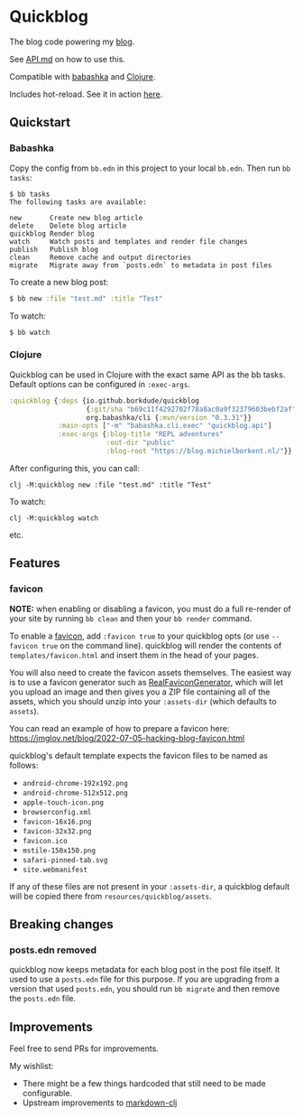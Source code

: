 # Quickblog

The blog code powering my [blog](https://blog.michielborkent.nl/).

See [API.md](API.md) on how to use this.

Compatible with [babashka](#babashka) and [Clojure](#clojure).

Includes hot-reload. See it in action [here](https://twitter.com/borkdude/status/1547912740156583936).

## Quickstart

### Babashka

Copy the config from `bb.edn` in this project to your local `bb.edn`. Then run `bb tasks`:

```
$ bb tasks
The following tasks are available:

new       Create new blog article
delete    Delete blog article
quickblog Render blog
watch     Watch posts and templates and render file changes
publish   Publish blog
clean     Remove cache and output directories
migrate   Migrate away from `posts.edn` to metadata in post files
```

To create a new blog post:

``` clojure
$ bb new :file "test.md" :title "Test"
```

To watch:

```
$ bb watch
```

### Clojure

Quickblog can be used in Clojure with the exact same API as the bb tasks.
Default options can be configured in `:exec-args`.

``` clojure
:quickblog {:deps {io.github.borkdude/quickblog
                   {:git/sha "b69c11f4292702f78a8ac0a9f32379603bebf2af"}
                   org.babashka/cli {:mvn/version "0.3.31"}}
            :main-opts ["-m" "babashka.cli.exec" "quickblog.api"]
            :exec-args {:blog-title "REPL adventures"
                        :out-dir "public"
                        :blog-root "https://blog.michielborkent.nl/"}}
```

After configuring this, you can call:

```
clj -M:quickblog new :file "test.md" :title "Test"
```

To watch:

```
clj -M:quickblog watch
```

etc.

## Features

### favicon

**NOTE:** when enabling or disabling a favicon, you must do a full re-render of
your site by running `bb clean` and then your `bb render` command.

To enable a [favicon](https://en.wikipedia.org/wiki/Favicon), add `:favicon
true` to your quickblog opts (or use `--favicon true` on the command line).
quickblog will render the contents of `templates/favicon.html` and insert them
in the head of your pages.

You will also need to create the favicon assets themselves. The easiest way is
to use a favicon generator such as
[RealFaviconGenerator](https://realfavicongenerator.net/), which will let you
upload an image and then gives you a ZIP file containing all of the assets,
which you should unzip into your `:assets-dir` (which defaults to `assets`).

You can read an example of how to prepare a favicon here:
https://jmglov.net/blog/2022-07-05-hacking-blog-favicon.html

quickblog's default template expects the favicon files to be named as follows:
- `android-chrome-192x192.png`
- `android-chrome-512x512.png`
- `apple-touch-icon.png`
- `browserconfig.xml`
- `favicon-16x16.png`
- `favicon-32x32.png`
- `favicon.ico`
- `mstile-150x150.png`
- `safari-pinned-tab.svg`
- `site.webmanifest`

If any of these files are not present in your `:assets-dir`, a quickblog default
will be copied there from `resources/quickblog/assets`.

## Breaking changes

### posts.edn removed

quickblog now keeps metadata for each blog post in the post file itself. It used
to use a `posts.edn` file for this purpose. If you are upgrading from a version
that used `posts.edn`, you should run `bb migrate` and then remove the
`posts.edn` file.

## Improvements

Feel free to send PRs for improvements.

My wishlist:

- There might be a few things hardcoded that still need to be made configurable.
- Upstream improvements to [markdown-clj](https://github.com/yogthos/markdown-clj)
